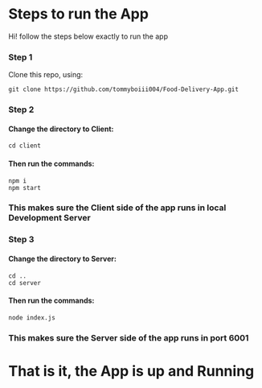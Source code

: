 # Steps to run the App

Hi! follow the steps below exactly to run the app


### Step 1

Clone this repo, using: 
```
git clone https://github.com/tommyboiii004/Food-Delivery-App.git
```

### Step 2
#### Change the directory to Client:
```
cd client
```
#### Then run the commands:
```
npm i
npm start
```
### This makes sure the Client side of the app runs in **local Development Server**

### Step 3
#### Change the directory to Server:
```
cd ..
cd server
```
#### Then run the commands:
```
node index.js
```
### This makes sure the Server side of the app runs in port 6001

# That is it, the App is up and Running